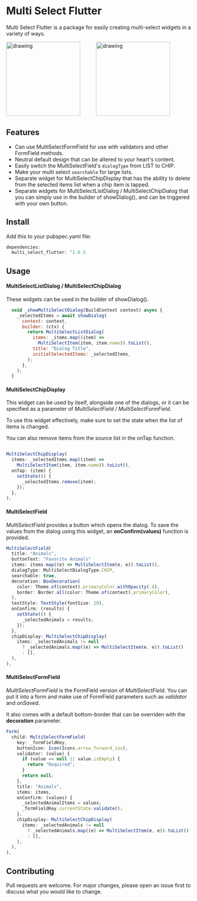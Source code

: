# Multi Select Flutter

Multi Select Flutter is a package for easily creating multi-select widgets in a variety of ways.

<img src="https://i.imgur.com/lNOkPtg.gif" alt="drawing" width="200"/>
&nbsp;&nbsp;&nbsp;&nbsp;&nbsp;&nbsp;&nbsp;&nbsp;&nbsp;
<img src="https://i.imgur.com/sAqKdf4.gif" alt="drawing" width="200"/>

## Features
- Can use MultiSelectFormField for use with validators and other FormField methods.
- Neutral default design that can be altered to your heart's content.
- Easily switch the MultiSelectField's ```dialogType``` from LIST to CHIP.
- Make your multi select ```searchable``` for large lists.
- Separate widget for MultiSelectChipDisplay that has the ability to delete from the selected items list when a chip item is tapped.
- Separate widgets for MultiSelectListDialog / MultiSelectChipDialog that you can simply use in the builder of showDialog(), and can be triggered with your own button.

## Install
Add this to your pubspec.yaml file:
```javascript
dependencies:
  multi_select_flutter: ^1.0.5
```

## Usage

#### MultiSelectListDialog / MultiSelectChipDialog

These widgets can be used in the builder of showDialog().

```javascript
  void _showMultiSelectDialog(BuildContext context) async {
    _selectedItems = await showDialog(
      context: context,
      builder: (ctx) {
        return MultiSelectListDialog(
          items: _items.map((item) => 
            MultiSelectItem(item, item.name)).toList(),
          title: "Dialog Title",
          initialSelectedItems: _selectedItems,
        );
      },
    );
  }

```
#### MultiSelectChipDisplay
This widget can be used by itself, alongside one of the dialogs, or it can be specified as a parameter of *MultiSelectField / MultiSelectFormField*.

To use this widget effectively, make sure to set the state when the list of items is changed.

You can also remove items from the source list in the onTap function.

```javascript

MultiSelectChipDisplay(
  items: _selectedItems.map((item) => 
    MultiSelectItem(item, item.name)).toList(),
  onTap: (item) {
    setState(() {
      _selectedItems.remove(item);
    });
  },
),
```
#### MultiSelectField
*MultiSelectField* provides a button which opens the dialog.
To save the values from the dialog using this widget, an **onConfirm(values)** function is provided.

```javascript
MultiSelectField(
  title: "Animals",
  buttonText: "Favorite Animals"
  items: items.map((e) => MultiSelectItem(e, e)).toList(),
  dialogType: MultiSelectDialogType.CHIP,
  searchable: true,
  decoration: BoxDecoration(
    color: Theme.of(context).primaryColor.withOpacity(.4),
    border: Border.all(color: Theme.of(context).primaryColor),
  ),
  textStyle: TextStyle(fontSize: 20),
  onConfirm: (results) {
    setState(() {
      _selectedAnimals = results;
    });
  },
  chipDisplay: MultiSelectChipDisplay(
    items: _selectedAnimals != null 
      ? _selectedAnimals.map((e) => MultiSelectItem(e, e)).toList() 
      : [],
  ),
),
``` 

#### MultiSelectFormField
*MultiSelectFormField* is the FormField version of *MultiSelectField*. You can put it into a form and make use of FormField parameters such as *validator* and *onSaved*.

It also comes with a default bottom-border that can be overriden with the **decoration** parameter.

```javascript
Form(
  child: MultiSelectFormField(
    key: _formFieldKey,
    buttonIcon: Icon(Icons.arrow_forward_ios),
    validator: (value) {
      if (value == null || value.isEmpty) {
        return "Required";
      }
      return null;
    },
    title: "Animals",
    items: items,
    onConfirm: (values) {
      _selectedAnimalItems = values;
      _formFieldKey.currentState.validate();
    },
    chipDisplay: MultiSelectChipDisplay(
      items: _selectedAnimals != null 
        ? _selectedAnimals.map((e) => MultiSelectItem(e, e)).toList() 
        : [],
    ),
  ),
),
```

## Contributing
Pull requests are welcome. For major changes, please open an issue first to discuss what you would like to change.
